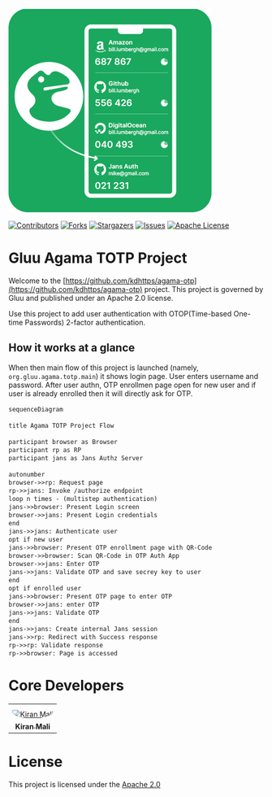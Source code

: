 ![logo](./logo.png)

[![Contributors][contributors-shield]](contributors-url)
[![Forks][forks-shield]](forks-url)
[![Stargazers][stars-shield]](stars-url)
[![Issues][issues-shield]](issues-url)
[![Apache License][license-shield]](license-url)

# Gluu Agama TOTP Project

Welcome to the [https://github.com/kdhttps/agama-otp](https://github.com/kdhttps/agama-otp) project. This project is governed by Gluu and published under an Apache 2.0 license.

Use this project to add user authentication with OTOP(Time-based One-time Passwords) 2-factor authentication.

## How it works at a glance

When then main flow of this project is launched (namely, `org.gluu.agama.totp.main`) it shows login page. User enters username and password. After user authn, OTP enrollmen page open for new user and if user is already enrolled then it will directly ask for OTP.

```mermaid
sequenceDiagram

title Agama TOTP Project Flow

participant browser as Browser
participant rp as RP
participant jans as Jans Authz Server

autonumber
browser->>rp: Request page
rp->>jans: Invoke /authorize endpoint
loop n times - (multistep authentication)
jans->>browser: Present Login screen
browser->>jans: Present Login credentials
end
jans->>jans: Authenticate user
opt if new user
jans->>browser: Present OTP enrollment page with QR-Code
browser->>browser: Scan QR-Code in OTP Auth App
browser->>jans: Enter OTP
jans->>jans: Validate OTP and save secrey key to user
end
opt if enrolled user
jans->>browser: Present OTP page to enter OTP
browser->>jans: enter OTP
jans->>jans: Validate OTP
end
jans->>jans: Create internal Jans session
jans->>rp: Redirect with Success response
rp->>rp: Validate response
rp->>browser: Page is accessed
```

# Core Developers

<table>
 <tr>
  <td align="center" style="word-wrap: break-word; width: 150.0; height: 150.0">
    <a href=https://github.com/kdhttps>
        <img src="https://avatars.githubusercontent.com/u/39133739?v=4" width="100;"  style="border-radius:50%;align-items:center;justify-content:center;overflow:hidden;padding-top:10px" alt="Kiran Mali">
        <br />
        <sub style="font-size:14px"><b>Kiran Mali</b></sub>
    </a>
  </td>
 </tr>
</table>

# License

This project is licensed under the [Apache 2.0](https://github.com/kdhttps/agama-otp/blob/main/LICENSE)

<!-- This are stats url reference for this repository -->

[contributors-shield]: https://img.shields.io/github/contributors/kdhttps/agama-otp.svg?style=for-the-badge
[contributors-url]: https://github.com/kdhttps/agama-otp/graphs/contributors
[forks-shield]: https://img.shields.io/github/forks/kdhttps/agama-otp.svg?style=for-the-badge
[forks-url]: https://github.com/kdhttps/agama-otp/network/members
[stars-shield]: https://img.shields.io/github/stars/kdhttps/agama-otp?style=for-the-badge
[stars-url]: https://github.com/kdhttps/agama-otp/stargazers
[issues-shield]: https://img.shields.io/github/issues/kdhttps/agama-otp.svg?style=for-the-badge
[issues-url]: https://github.com/kdhttps/agama-otp/issues
[license-shield]: https://img.shields.io/github/license/kdhttps/agama-otp.svg?style=for-the-badge
[license-url]: https://github.com/kdhttps/agama-otp/blob/main/LICENSE
